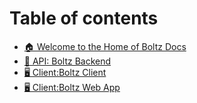 # Table of contents

* [🏠 Welcome to the Home of Boltz Docs](README.md)
* [🤖 API: Boltz Backend](https://app.gitbook.com/s/PMhQLVTJBT4vGTYh1Rab/deployment)
* [🖥️ Client:Boltz Client](https://app.gitbook.com/s/ltqiap1Tem0DOTru1DRG/grpc)
* [🖥️ Client:Boltz Web App](https://app.gitbook.com/s/2k9N6sjTBQrfNHYYccli/pwa)
